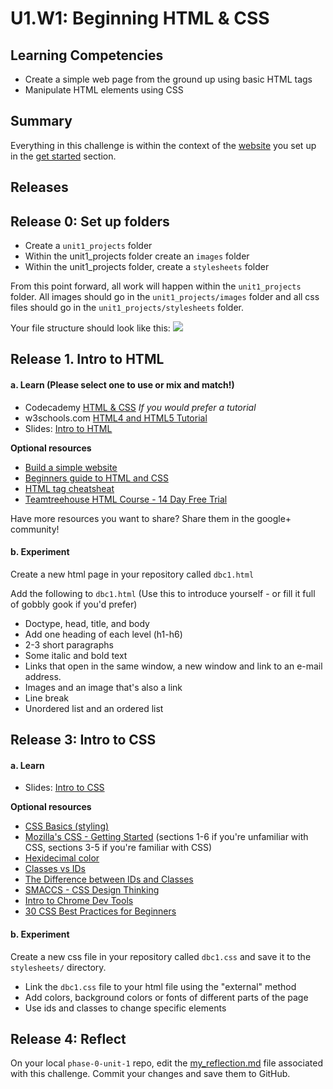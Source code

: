 # U1.W1: Beginning HTML & CSS

## Learning Competencies
- Create a simple web page from the ground up using basic HTML tags
- Manipulate HTML elements using CSS

## Summary
Everything in this challenge is within the context of the [website](../1-get-started/2_set_up_repo.md) you set up in the [get started](../1-get-started/) section.

## Releases

## Release 0: Set up folders

* Create a `unit1_projects` folder
* Within the unit1_projects folder create an `images` folder
* Within the unit1_projects folder, create a `stylesheets` folder


From this point forward, all work will happen within the `unit1_projects` folder.  All images should go in the `unit1_projects/images` folder and all css files should go in the `unit1_projects/stylesheets` folder.

Your file structure should look like this:
![](http://imgur.com/6PzJNRB.png)

## Release 1. Intro to HTML

#### a. Learn (Please select one to use or mix and match!)

* Codecademy [HTML & CSS](http://www.codecademy.com/en/tracks/web) *If you would prefer a tutorial*
* w3schools.com [HTML4 and HTML5 Tutorial](http://www.w3schools.com/html/)
* Slides: [Intro to HTML](http://girldevelopit.github.io/gdi-core-intermediate-html-css/class1.html#/)

**Optional resources**

* [Build a simple website](http://teamtreehouse.com/library/build-a-simple-website)
* [Beginners guide to HTML and CSS](http://learn.shayhowe.com/html-css/)
* [HTML tag cheatsheat](http://skillcrush.com/wp-content/uploads/2012/06/HTML-Cheatsheet-Skillcrush.pdf)
* [Teamtreehouse HTML Course - 14 Day Free Trial](http://teamtreehouse.com/library/html)

Have more resources you want to share? Share them in the google+ community!

#### b. Experiment
Create a new html page in your repository called `dbc1.html`

Add the following to `dbc1.html` (Use this to introduce yourself - or fill it full of gobbly gook if you'd prefer)

* Doctype, head, title, and body
* Add one heading of each level (h1-h6) 
* 2-3 short paragraphs
* Some italic and bold text
* Links that open in the same window, a new window and link to an e-mail address.
* Images and an image that's also a link
* Line break
* Unordered list and an ordered list

## Release 3: Intro to CSS

#### a. Learn

* Slides: [Intro to CSS](http://girldevelopit.github.io/gdi-core-intermediate-html-css/class1.html#/)

**Optional resources**

* [CSS Basics (styling) ](http://www.cssbasics.com/introduction-to-css/)
* [Mozilla's CSS - Getting Started](https://developer.mozilla.org/en-US/docs/Web/Guide/CSS/Getting_started) (sections 1-6 if you're unfamiliar with CSS, sections 3-5 if you're familiar with CSS)
* [Hexidecimal color](http://skillcrush.com/2012/05/07/hexadecimal/)
* [Classes vs IDs](http://skillcrush.com/2013/01/28/understanding-css-classes-vs-ids/)
* [The Difference between IDs and Classes](http://css-tricks.com/the-difference-between-id-and-class/)
* [SMACCS - CSS Design Thinking](https://smacss.com/book/categorizing)
* [Intro to Chrome Dev Tools](http://www.html5rocks.com/en/tutorials/developertools/part1/)
* [30 CSS Best Practices for Beginners](http://code.tutsplus.com/tutorials/30-css-best-practices-for-beginners--net-6741)

#### b. Experiment
Create a new css file in your repository called `dbc1.css` and save it to the `stylesheets/` directory.

* Link the `dbc1.css` file to your html file using the "external" method
* Add colors, background colors or fonts of different parts of the page
* Use ids and classes to change specific elements


## Release 4: Reflect 
On your local `phase-0-unit-1` repo, edit the [my_reflection.md](my_reflection.md) file associated with this challenge. Commit your changes and save them to GitHub. 

